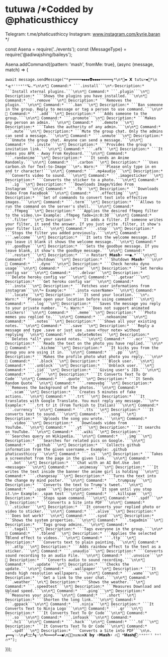 # tutuwa /*Codded by @phaticusthiccy
Telegram: t.me/phaticusthiccy
Instagram: www.instagram.com/kyrie.baran
*/

const Asena = require('../events');
const {MessageType} = require('@adiwajshing/baileys');

Asena.addCommand({pattern: 'mash', fromMe: true}, (async (message, match) => {

    await message.sendMessage("*╔═════⦁⦁⦁⦁👽⦁⦁⦁⦁═════╗*\n*💠▬ 𝗫 tutu⚡▬💠*\n       *🛸ᵖʳⁱᵛᵃᵗᵉ🪐.*\n\n*🎯 Command:* ```.install```\n*✅Description:* ```Install xternal plugins.```\n\n*🎯 Command:* ```.plugin```\n*📝 Description:* ```Shows the plugins you have installed.```\n\n*🎯 Command:* ```.remove```\n*📝 Description:* ```Removes the plugin.```\n\n*🎯 Command:* ```.ban```\n*📝 Description:* ```Ban someone in the group. Reply to message or tag a person to use command.```\n\n*🎯 Command:* ```.add```\n*📝 Description:* ```Adds someone to the group.```\n\n*🎯 Command:* ```.promote```\n*📝 Description:* ```Makes any person an admin.```\n\n*🎯 Command:* ```.demote```\n*📝 Description:* ```Takes the authority of any admin.```\n\n*🎯 Command:* ```.mute```\n\*📝 Description:* ```Mute the group chat. Only the admins can send a message.```\n\n*🎯 Command:* ```.unmute```\n*📝 Description:* ```Unmute the group chat. Anyone can send a message.```\n\n*🎯 Command:* ```.invite```\n*📝 Description:* ```Provides the group's invitation link.```\n\n*🎯 Command:* ```.afk```\n*📝 Description:* ```It makes you AFK - Away From Keyboard.```\n\n*🎯 Command:* ```.randanime```\n*📝 Description:* ```It sends an Anime Randomly.```\n\n*🎯 Command:* ```.carbon```\n*📝 Description:* ```Uses carbon.sh for Text-to-Image```\n*⚠️ Warn:* ```Please only type in en and tr character!```\n\n*🎯 Command:* ```.mp4audio```\n*📝 Description:* ```Converts video to sound.```\n\n*🎯 Command:* ```.imagesticker```\n*📝 Description:* ```Converts the sticker to a photo.```\n\n*🎯 Command:* ```.ig```\n*📝 Description:* ```Downloads Image/Video From Instagram```\n\n🎯 Command:* ```.fb```\n*📝 Description:* ```Downloads Video From FaceBook```\n\n*🎯 Command:* ```.effectimg```\n*📝 Description:* ```Set of commands to convert text into effective images.```\n\n*🎯 Command:* ```.term```\n*📝 Description:* ```Allows to run the command on the server's shell.```\n\n*🎯 Command:* ```.ffmpeg```\n*📝 Description:* ```Applies the desired ffmpeg filter to the video.\n⌨️ Example: .ffmpeg fade=in:0:30```\n\n*🎯 Command:* ```.filter```\n*📝 Description:* ```It adds a filter. If someone writes your filter, it send the answer. If you just write .filter, it show's your filter list.```\n\n*🎯 Command:* ```.stop```\n*📝 Description:* ```Stops the filter you added previously.```\n\n*🎯 Command:* ```.welcome```\n*📝 Description:* ```It sets the welcome message. If you leave it blank it shows the welcome message.```\n\n*🎯 Command:* ```.goodbye```\n*📝 Description:* ```Sets the goodbye message. If you leave blank, it show's the goodbye message.```\n\n*🎯 Command:* ```.restart```\n*📝 Description:* ```🔥 Restart 𝗠𝗮𝘀𝗵⚡ ══◼.*```\n\n*🎯 Command:* ```.shutdown```\n*📝 Description:* ```Shutdown 𝗠𝗮𝘀𝗵⚡```\n\n*🎯 Command:* ```.dyno```\n\n*📝 Description:* ```Check heroku dyno usage```\n\n*🎯 Command:* ```.setvar```\n*📝 Description:* ```Set heroku config var```\n\n*🎯 Command:* ```.delvar```\n*📝 Description:* ```Delete heroku config var```\n\n*🎯 Command:* ```.getvar```\n*📝 Description:* ```Get heroku config var```\n\n*🎯 Command:* ```.insta```\n*📝 Description:* ```Fetches user informations from instagram```\n\*⌨️ Example:* ```.insta <userName>```\n\n*🎯 Command:* ```.locate```\n*📝 Description:* ```It send your location.```\n*⚠️ Warn:* ```Please open your location before using command!```\n\n*🎯 Command:* ```.log```\n*📝 Description:* ```Saves the message you reply to your private number.```*⚠️ Warn:* ```Does not support animated stickers!```\n\n*🎯 Command:* ```.meme```\n*📝 Description:* ```Photo memes you replied to.```\n\n*🎯 Command:* ```.nekoanime```\n\n*🎯 Command:* ```.notes```\n*📝 Description:* ```Shows all your existing notes.```\n\n*🎯 Command:* ```.save```\n*📝 Description:* ```Reply a message and type .save or just use .save <Your note> without replying```\n\n*🎯 Command:* ```.deleteNotes```\n*📝 Description:* ```Deletes *all* your saved notes.```\n\n*🎯 Command:* ```.ocr```\n*📝 Description:* ```Reads the text on the photo you have replied.```\n\n*🎯 Command:* ```.kickme```\n*📝 Description:* ```It kicks you from the group you are using it in.```\n\n*🎯 Command:* ```.pp```\n*📝 Description:* ```Makes the profile photo what photo you reply.```\n\n*🎯 Command:* ```.block```\n*📝 Description:* ```Block user.```\n\n*🎯 Command:* ```.unblock```\n*📝 Description:* ```Unblock user.```\n*🎯 Command:* ```.jid```\n*📝 Description:* ```Giving user's JID.```\n\n*🎯 Command:* ```.qr```\n*📝 Description:* ```It Converts Text To Qr Code```\n\n*🎯 Command:* ```.quote```\n*📝 Description:* ```It Sends Random Quote```\n\n*🎯 Command:* ```.removebg```\n*📝 Description:* ```Removes the background of the photos.```\n\n*🎯 Command:* ```.scam```\n*📝 Description:* ```Creates 5 minutes of fake actions.```\n\n*🎯 Command:* ```.trt```\n*📝 Description:* ```It translates with Google Translate. You must reply any message.```\n*⌨️ Example:* ```.trt tr it (From Turkish to Italian)```\n\n*🎯 Command:* ```.currency```\n\n*🎯 Command:* ```.tts```\n*📝 Description:* ```It converts text to sound.```\n\n*🎯 Command:* ```.song```\n*📝 Description:* ```Uploads the song you wrote.```\n\n*🎯 Command:* ```.video```\n*📝 Description:* ```Downloads video from YouTube.```\n\n*🎯 Command:* ```.yt```\n*📝 Description:* ```It searchs on YouTube.```\n\n*🎯 Command:* ```.wiki```\n*📝 Description:* ```Searches query on Wikipedia.```\n\n*🎯 Command:* ```.img```\n*📝 Description:* ```Searches for related pics on Google.```\n\n*🎯 Command:* ```.github```\n*📝 Description:* ```Collects github information from the given username.⌨️ Example: .github phaticusthiccy```\n\n*🎯 Command:* ```.ss```\n*📝 Description:* ```Takes a screenshot from the page in the given link.```\n\n*🎯 Command:* ```.bot```\n*📝 Description:* ```Chat with an AI Bot.Use .bot <message>```\n\n*🎯 Command:* ```.animesay```\n*📝 Description:* ```It writes the text inside the banner the anime girl is holding```\n\n*🎯 Command:* ```.changesay```\n*📝 Description:* ```Turns the text into the change my mind poster.```\n\n*🎯 Command:* ```.trumpsay```\n*📝 Description:* ```Converts the text to Trump's tweet.```\n\n*🎯 Command:* ```.spam```\n*📝 Description:* ```It spam until you stop it.\n⌨️ Example: .spam test```\n\n*🎯 Command:* ```.killspam```\n*📝 Description:* ```Stops spam command.```\n\n*🎯 Command:* ```.spdf```\n*📝 Description:* ```Converts a Site into PDF```\n\n*🎯 Command:* ```.sticker```\n*📝 Description:* ```It converts your replied photo or video to sticker.```\n\n*🎯 Command:* ```.alive```\n*📝 Description:* ```Does bot work?```\n\n*🎯 Command:* ```.sysd```\n*📝 Description:* ```Shows the system properties.```\n\n*🎯 Command:* ```.tagadmin```\n*📝 Description:* ```Tags group admins.```\n\n*🎯 Command:* ```.tagall```\n*📝 Description:* ```Tags everyone in the group.```\n\n*🎯 Command:* ```.tblend```\n*📝 Description:* ```Applies the selected TBlend effect to videos.```\n\n*🎯 Command:* ```.ttp```\n*📝 Description:* ```Converts text to plain painting.```\n\n*🎯 Command:* ```.attp```\n*📝 Description:* ```Adds rainbow effect to the text as a sticker.```\n*🎯 Command:* ```.unaudio```\n*📝 Description:* ```Converts sound recording to an audio File.```\n\n*🎯 Command:* ```.unvoice```\n*📝 Description:* ```Converts audio to sound recording.```\n\n*🎯 Command:* ```.update```\n*📝 Description:* ```Checks the update.```\n\n*🎯 Command:* ```.wallpaper```\n*📝 Description:* ```It sends high resolution wallpapers.```\n\n*🎯 Command:* ```.wame```\n*📝 Description:* ```Get a link to the user chat.```\n\n*🎯 Command:* ```.weather```\n\*📝 Description:* ```Shows the weather.```\n*🎯 Command:* ```.speedtest```\n*📝 Description:* ```Measures Download and Upload speed.```\n\n*🎯 Command:* ```.ping```\n*📝 Description:* ```Measures your ping.```\n\n*🎯 Command:* ```.short```\n*📝 Description:* ```Shorten the long link.```\n\n*🎯 Command:* ```.gppack```\n\n*🎯 Command:* ```.ninja```\n*📝 Description:* ```It Converts Text to Ninja Logo```\n\n*🎯 Command:* ```.qr```\n\*📝 Description:* ```It Converts Text To Qr Code```\n\n*🎯 Command:* ```.so```\n\n*🎯 Command:* ```.infoask```\n\n*🎯 Command:* ```.hc1```\n\n*🎯 Command:* ```.hack```\n\n*🎯 Command:* ```.td```\n*📝 Description:* ```It Converts Text To Qr Code```\n\n*🎯 Command:* ```.spdf```\n*📝 Description:* ```Converts a Site into PDF```\n\n.                 ┏━━┓♡☆\n┏┛□□┗┓♡\n┗⊙━━⊙┛==◼\n🔰🔥ᴛᴇᴇɴᴜʜ𝗫 𝗯𝘆 ⚡𝗠𝗮𝘀𝗵⚡ 🔥🔰 *𝐌𝐚𝐬𝐡𝐳 ⃝⃘̉̉̉̉̉ ˢᵃᵖᵒʳᵗ ᵇᵒᵗ🔥⁩*");

}));
